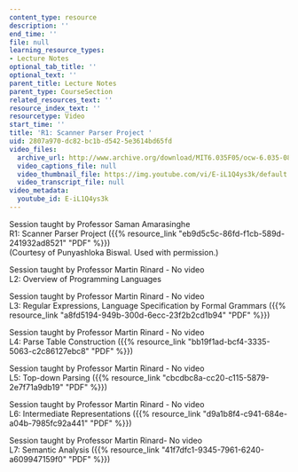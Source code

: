 ```yaml
---
content_type: resource
description: ''
end_time: ''
file: null
learning_resource_types:
- Lecture Notes
optional_tab_title: ''
optional_text: ''
parent_title: Lecture Notes
parent_type: CourseSection
related_resources_text: ''
resource_index_text: ''
resourcetype: Video
start_time: ''
title: 'R1: Scanner Parser Project '
uid: 2807a970-dc82-bc1b-d542-5e3614bd65fd
video_files:
  archive_url: http://www.archive.org/download/MIT6.035F05/ocw-6.035-08sep2005-220k.mp4
  video_captions_file: null
  video_thumbnail_file: https://img.youtube.com/vi/E-iL1Q4ys3k/default.jpg
  video_transcript_file: null
video_metadata:
  youtube_id: E-iL1Q4ys3k
---
```


Session taught by Professor Saman Amarasinghe  
R1: Scanner Parser Project ({{% resource_link "eb9d5c5c-86fd-f1cb-589d-241932ad8521" "PDF" %}})  
(Courtesy of Punyashloka Biswal. Used with permission.)

Session taught by Professor Martin Rinard - No video  
L2: Overview of Programming Languages

Session taught by Professor Martin Rinard - No video  
L3: Regular Expressions, Language Specification by Formal Grammars ({{% resource_link "a8fd5194-949b-300d-6ecc-23f2b2cd1b94" "PDF" %}})

Session taught by Professor Martin Rinard - No video  
L4: Parse Table Construction ({{% resource_link "bb19f1ad-bcf4-3335-5063-c2c86127ebc8" "PDF" %}})

Session taught by Professor Martin Rinard - No video  
L5: Top-down Parsing ({{% resource_link "cbcdbc8a-cc20-c115-5879-2e7f71a9db19" "PDF" %}})

Session taught by Professor Martin Rinard - No video  
L6: Intermediate Representations ({{% resource_link "d9a1b8f4-c941-684e-a04b-7985fc92a441" "PDF" %}})

Session taught by Professor Martin Rinard- No video  
L7: Semantic Analysis ({{% resource_link "41f7dfc1-9345-7961-6240-a609947159f0" "PDF" %}})



